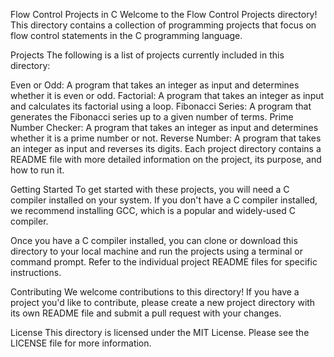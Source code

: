 Flow Control Projects in C
Welcome to the Flow Control Projects directory! This directory contains a collection of programming projects that focus on flow control statements in the C programming language.

Projects
The following is a list of projects currently included in this directory:

Even or Odd: A program that takes an integer as input and determines whether it is even or odd.
Factorial: A program that takes an integer as input and calculates its factorial using a loop.
Fibonacci Series: A program that generates the Fibonacci series up to a given number of terms.
Prime Number Checker: A program that takes an integer as input and determines whether it is a prime number or not.
Reverse Number: A program that takes an integer as input and reverses its digits.
Each project directory contains a README file with more detailed information on the project, its purpose, and how to run it.

Getting Started
To get started with these projects, you will need a C compiler installed on your system. If you don't have a C compiler installed, we recommend installing GCC, which is a popular and widely-used C compiler.

Once you have a C compiler installed, you can clone or download this directory to your local machine and run the projects using a terminal or command prompt. Refer to the individual project README files for specific instructions.

Contributing
We welcome contributions to this directory! If you have a project you'd like to contribute, please create a new project directory with its own README file and submit a pull request with your changes.

License
This directory is licensed under the MIT License. Please see the LICENSE file for more information.




